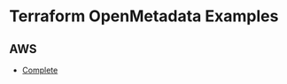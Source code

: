 # Terraform OpenMetadata Examples

## AWS

- [Complete](https://github.com/open-metadata/openmetadata-terraform/tree/main/examples/aws/complete)
